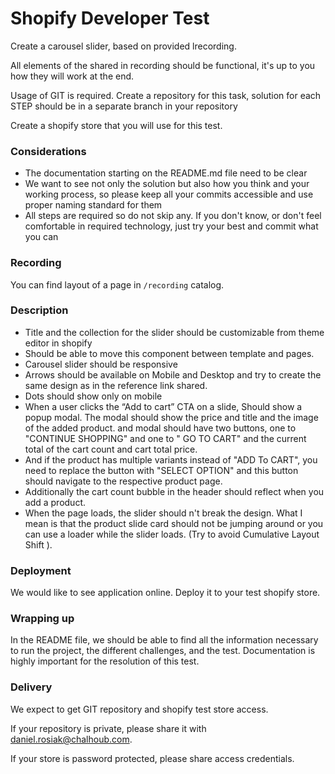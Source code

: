 # Shopify Developer Test

Create a carousel slider, based on provided lrecording.

All elements of the shared in recording should be functional, it's up to you how they will work at the end.

Usage of GIT is required. Create a repository for this task, solution for each STEP should be in a separate branch in your repository 

Create a shopify store that you will use for this test.

### Considerations

- The documentation starting on the README.md file need to be clear
- We want to see not only the solution but also how you think and your working process, so please keep all your commits accessible and use proper naming standard for them
- All steps are required so do not skip any. If you don't know, or don't feel comfortable in required technology, just try your best and commit what you can

### Recording

You can find layout of a page in `/recording` catalog. 

### Description

- Title and the collection for the slider should be customizable from theme editor in shopify
- Should be able to move this component between template and pages.
- Carousel slider should be responsive
- Arrows should be available on Mobile and Desktop and try to create the same design as in the reference link shared.
- Dots should show only on mobile
- When a user clicks the “Add to cart” CTA on a slide, Should show a popup modal. The modal should show the price and title and the image of the added product. and modal should have two buttons, one to "CONTINUE SHOPPING" and one to " GO TO CART" and the current total of the cart count and cart total price.
- And if the product has multiple variants instead of "ADD To CART", you need to replace the button with "SELECT OPTION" and this button should navigate to the respective product page.
- Additionally the cart count bubble in the header should reflect when you add a product.
- When the page loads, the slider should n't break the design. What I mean is that the product slide card should not be jumping around or you can use a loader while the slider loads. (Try to avoid Cumulative Layout Shift ).

### Deployment

We would like to see application online. Deploy it to your test shopify store.

### Wrapping up

In the README file, we should be able to find all the information necessary to run the project, the different challenges, and the test. Documentation is highly important for the resolution of this test.

### Delivery

We expect to get GIT repository and shopify test store access.

If your repository is private, please share it with daniel.rosiak@chalhoub.com.

If your store is password protected, please share access credentials.
